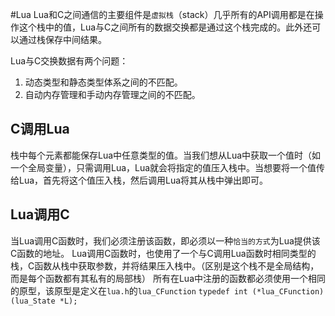 #Lua 
Lua和C之间通信的主要组件是`虚拟栈`（stack）几乎所有的API调用都是在操作这个栈中的值，Lua与C之间所有的数据交换都是通过这个栈完成的。此外还可以通过栈保存中间结果。

Lua与C交换数据有两个问题：
1. 动态类型和静态类型体系之间的不匹配。
2. 自动内存管理和手动内存管理之间的不匹配。

## C调用Lua
栈中每个元素都能保存Lua中任意类型的值。当我们想从Lua中获取一个值时（如一个全局变量），只需调用Lua，Lua就会将指定的值压入栈中。当想要将一个值传给Lua，首先将这个值压入栈，然后调用Lua将其从栈中弹出即可。

## Lua调用C
当Lua调用C函数时，我们必须注册该函数，即必须以一种`恰当的方式`为Lua提供该C函数的地址。
Lua调用C函数时，也使用了一个与C调用Lua函数时相同类型的栈，C函数从栈中获取参数，并将结果压入栈中。（区别是这个栈不是全局结构，而是每个函数都有其私有的局部栈）
所有在Lua中注册的函数都必须使用一个相同的原型，该原型是定义在``lua.h``的``lua_CFunction`` 
``typedef int (*lua_CFunction) (lua_State *L);``
